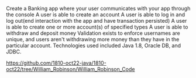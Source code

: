 Create a Banking app where your user communicates with your app through the 
console A user is able to create an account A user is able to log in and 
log out(end interaction with the app and have transaction persisted) 
A user is able to create one or more account(s) of specified types 
A user is able to withdraw and deposit money Validation exists to 
enforce usernames are unique, and users aren't withdrawing more money 
than they have in the particular account.
Technologies used included Java 1.8, Oracle DB, and JDBC.

https://github.com/1810-oct22-java/1810-oct22/tree/William_Robinson/William_Robinson_Code
